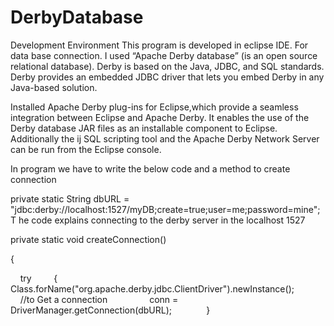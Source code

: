 DerbyDatabase
=============


Development Environment
This program is developed in eclipse IDE.
For data base connection. I used  “Apache Derby database” (is an open source relational database). 
Derby is based on the Java, JDBC, and SQL standards. 
Derby provides an embedded JDBC driver that lets you embed Derby in any Java-based solution. 


Installed Apache Derby plug-ins for Eclipse,which provide a seamless integration between Eclipse and Apache Derby. 
It enables the use of the Derby database JAR files as an installable component to Eclipse. 
Additionally the ij SQL scripting tool and the Apache Derby Network Server can be run from the Eclipse console.


In program we have to write the below code and a method to create connection

private static String dbURL = "jdbc:derby://localhost:1527/myDB;create=true;user=me;password=mine";
T
he code explains connecting to the derby server in the localhost 1527


private static void createConnection()

{

    try
    
    {
    
        Class.forName("org.apache.derby.jdbc.ClientDriver").newInstance();
        
        //to Get a connection
        
        conn = DriverManager.getConnection(dbURL); 
        
    }
